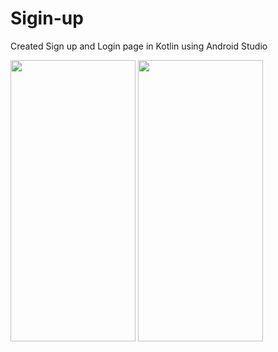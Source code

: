 # Sigin-up
Created Sign up and Login page in Kotlin using Android Studio


<img src="https://user-images.githubusercontent.com/48208274/219953532-21c066d1-3a89-4504-bf52-18a03f4170ad.png" width="200" height="450">

<img src="https://user-images.githubusercontent.com/48208274/219952912-f5ad20fb-02f3-4ae5-a58f-a62bd8fc8a98.png" width="200" height="450">

